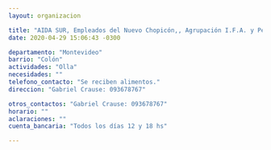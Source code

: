 ```yaml
---
layout: organizacion

title: "AIDA SUR, Empleados del Nuevo Chopicón,, Agrupación I.F.A. y Pepe DÈlia"
date: 2020-04-29 15:06:43 -0300

departamento: "Montevideo"
barrio: "Colón"
actividades: "Olla"
necesidades: ""
telefono_contacto: "Se reciben alimentos."
direccion: "Gabriel Crause: 093678767"

otros_contactos: "Gabriel Crause: 093678767"
horario: ""
aclaraciones: ""
cuenta_bancaria: "Todos los días 12 y 18 hs"

---
```


